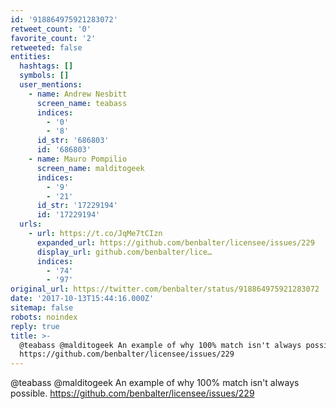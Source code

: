 ```yaml
---
id: '918864975921283072'
retweet_count: '0'
favorite_count: '2'
retweeted: false
entities:
  hashtags: []
  symbols: []
  user_mentions:
    - name: Andrew Nesbitt
      screen_name: teabass
      indices:
        - '0'
        - '8'
      id_str: '686803'
      id: '686803'
    - name: Mauro Pompilio
      screen_name: malditogeek
      indices:
        - '9'
        - '21'
      id_str: '17229194'
      id: '17229194'
  urls:
    - url: https://t.co/JqMe7tCIzn
      expanded_url: https://github.com/benbalter/licensee/issues/229
      display_url: github.com/benbalter/lice…
      indices:
        - '74'
        - '97'
original_url: https://twitter.com/benbalter/status/918864975921283072
date: '2017-10-13T15:44:16.000Z'
sitemap: false
robots: noindex
reply: true
title: >-
  @teabass @malditogeek An example of why 100% match isn't always possible.
  https://github.com/benbalter/licensee/issues/229
---
```


@teabass @malditogeek An example of why 100% match isn't always possible. https://github.com/benbalter/licensee/issues/229